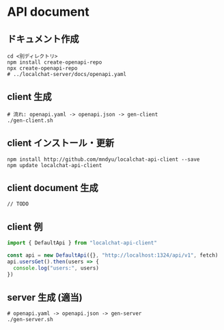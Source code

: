 # API document


## ドキュメント作成
```
cd <別ディレクトリ>
npm install create-openapi-repo
npx create-openapi-repo
# ../localchat-server/docs/openapi.yaml
```

## client 生成
```
# 流れ: openapi.yaml -> openapi.json -> gen-client
./gen-client.sh
```

## client インストール・更新
```
npm install http://github.com/mndyu/localchat-api-client --save
npm update localchat-api-client
```

## client document 生成
```
// TODO
```

## client 例
```typescript
import { DefaultApi } from "localchat-api-client"

const api = new DefaultApi({}, "http://localhost:1324/api/v1", fetch)
api.usersGet().then(users => {
  console.log("users:", users)
})
```

## server 生成 (適当)
```
# openapi.yaml -> openapi.json -> gen-server
./gen-server.sh
```

